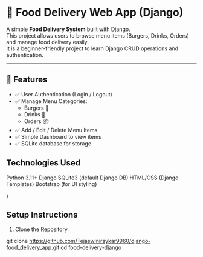 # 🍔 Food Delivery Web App (Django)

A simple **Food Delivery System** built with Django.  
This project allows users to browse menu items (Burgers, Drinks, Orders) and manage food delivery easily.  
It is a beginner-friendly project to learn Django CRUD operations and authentication.

---

## 🚀 Features
- ✅ User Authentication (Login / Logout)
- ✅ Manage Menu Categories:
  - Burgers 🍔
  - Drinks 🥤
  - Orders 📦
- ✅ Add / Edit / Delete Menu Items
- ✅ Simple Dashboard to view items
- ✅ SQLite database for storage


## Technologies Used
Python 3.11+
Django
SQLite3 (default Django DB)
HTML/CSS (Django Templates)
Bootstrap (for UI styling)

)

## Setup Instructions
1. Clone the Repository

git clone https://github.com/Tejaswiniraykar9960/django-food_delivery_app.git
cd food-delivery-django


